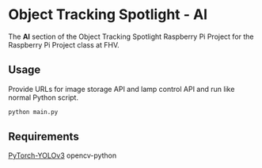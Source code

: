 # Object Tracking Spotlight - AI

The **AI** section of the Object Tracking Spotlight Raspberry Pi Project for the Raspberry Pi Project class at FHV.

## Usage

Provide URLs for image storage API and lamp control API and run like normal Python script.

```bash
python main.py
```

## Requirements

[PyTorch-YOLOv3](https://github.com/eriklindernoren/PyTorch-YOLOv3)
opencv-python
